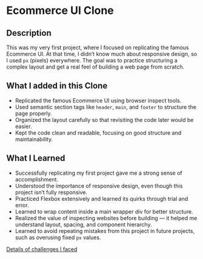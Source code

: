 # Ecommerce UI Clone

## Description

This was my very first project, where I focused on replicating the famous Ecommerce UI. At that time, I didn’t know much about responsive design, so I used `px` (pixels) everywhere. The goal was to practice structuring a complex layout and get a real feel of building a web page from scratch.

## What I added in this Clone

-   Replicated the famous Ecommerce UI using browser inspect tools.
-   Used semantic section tags like `header`, `main`, and `footer` to structure the page properly.
-   Organized the layout carefully so that revisiting the code later would be easier.
-   Kept the code clean and readable, focusing on good structure and maintainability.

## What I Learned

-   Successfully replicating my first project gave me a strong sense of accomplishment.
-   Understood the importance of responsive design, even though this project isn’t fully responsive.
-   Practiced Flexbox extensively and learned its quirks through trial and error.
-   Learned to wrap content inside a main wrapper div for better structure.
-   Realized the value of inspecting websites before building — it helped me understand layout, spacing, and component hierarchy.
-   Learned to avoid repeating mistakes from this project in future projects, such as overusing fixed `px` values.

[Details of challenges I faced](./CHALLENGES.md)
